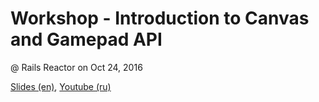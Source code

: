 # Workshop - Introduction to Canvas and Gamepad API 
@ Rails Reactor on Oct 24, 2016

[Slides (en)](http://slides.com/stasgavrylov/cngworkshop),
[Youtube (ru)](https://www.youtube.com/watch?v=gW-SosNtkvg) 

